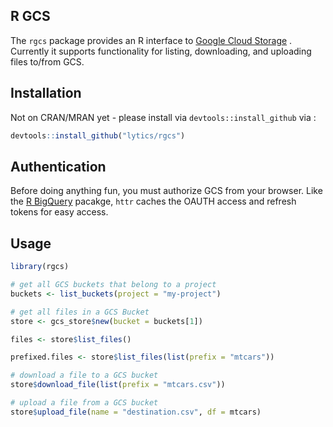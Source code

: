## R GCS 

The `rgcs` package provides an R interface to [Google Cloud Storage](https://cloud.google.com/storage/) . Currently it supports functionality for listing, downloading, and uploading files to/from GCS. 

## Installation 

Not on CRAN/MRAN yet - please install via `devtools::install_github` via : 

```R
devtools::install_github("lytics/rgcs")
```

## Authentication 

Before doing anything fun, you must authorize GCS from your browser. Like the [R BigQuery](https://github.com/rstats-db/bigrquery) pacakge, `httr` caches the OAUTH access and refresh tokens for easy access. 

## Usage

```R
library(rgcs)

# get all GCS buckets that belong to a project
buckets <- list_buckets(project = "my-project")

# get all files in a GCS Bucket
store <- gcs_store$new(bucket = buckets[1])

files <- store$list_files()

prefixed.files <- store$list_files(list(prefix = "mtcars"))

# download a file to a GCS bucket
store$download_file(list(prefix = "mtcars.csv"))

# upload a file from a GCS bucket
store$upload_file(name = "destination.csv", df = mtcars)
``` 
